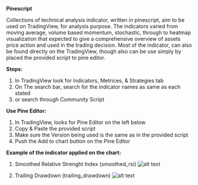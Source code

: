__Pinescript__

Collections of technical analysis indicator, written in pinescript, aim to be used on TradingView, for analysis purpose. The indicators varied from moving average, volume based momentum, stochastic, through to heatmap visualization that expected to give a comprehensive overview of assets price action and used in the trading decision. Most of the indicator, can also be found directly on the TradingView, though also can be use simply by placed the provided script to pine editor.


__Steps:__
  1. In TradingView look for Indicators, Metrices, & Strategies tab
  2. On The search bar, search for the indicator names as same as each stated
  3. or search through Community Script


__Use Pine Editor:__
  1. In TradingView, looks for Pine Editor on the left below
  2. Copy & Paste the provided script
  3. Make sure the Version being used is the same as in the provided script
  4. Push the Add to chart button on the Pine Editor
  

__Example of the indicator applied on the chart:__

1. Smoothed Relative Strenght Index (smoothed_rsi)
![alt text](https://www.tradingview.com/x/9mq0YI2C/)

2. Trailing Drawdown (trailing_drawdown)
![alt text](https://www.tradingview.com/x/HLW8QUrG/)

